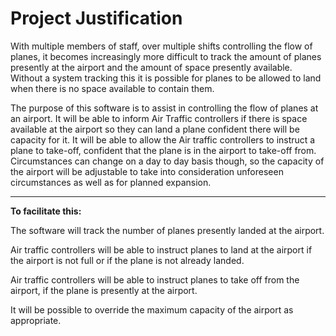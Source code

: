 # Project Justification

With multiple members of staff, over multiple shifts controlling the flow of planes, it becomes increasingly more difficult to track the amount of planes presently at the airport and the amount of space presently available. Without a system tracking this it is possible for planes to be allowed to land when there is no space available to contain them. 

The purpose of this software is to  assist in controlling the flow of planes at an airport. It will be able to inform Air Traffic controllers if there is space available at the airport so they can land a plane confident there will be capacity for it. It will be able to allow the Air traffic controllers to instruct a plane to take-off, confident that the plane is in the airport to take-off from. Circumstances can change on a day to day basis though, so the capacity of the airport will be adjustable to take into consideration unforeseen circumstances as well as for planned expansion. 

---

<b> To facilitate this:</b>

The software will track the number of planes presently landed at the airport. 

Air traffic controllers will be able to instruct planes to land at the airport if the airport is not full or if the plane is not already landed. 

Air traffic controllers will be able to instruct planes to take off from the airport, if the plane is presently at the airport. 

It will be possible to override the maximum capacity of the airport as appropriate.